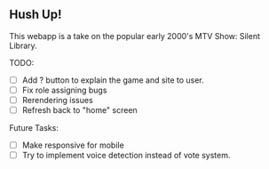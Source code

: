 ## Hush Up!

This webapp is a take on the popular early 2000's MTV Show: Silent Library.

TODO:

- [ ] Add ? button to explain the game and site to user.
- [ ] Fix role assigning bugs
- [ ] Rerendering issues
- [ ] Refresh back to "home" screen

Future Tasks:

- [ ] Make responsive for mobile
- [ ] Try to implement voice detection instead of vote system.

